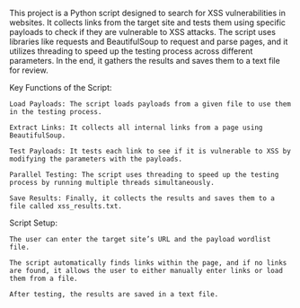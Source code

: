 This project is a Python script designed to search for XSS vulnerabilities in websites. It collects links from the target site and tests them using specific payloads to check if they are vulnerable to XSS attacks. The script uses libraries like requests and BeautifulSoup to request and parse pages, and it utilizes threading to speed up the testing process across different parameters. In the end, it gathers the results and saves them to a text file for review.

Key Functions of the Script:

    Load Payloads: The script loads payloads from a given file to use them in the testing process.

    Extract Links: It collects all internal links from a page using BeautifulSoup.

    Test Payloads: It tests each link to see if it is vulnerable to XSS by modifying the parameters with the payloads.

    Parallel Testing: The script uses threading to speed up the testing process by running multiple threads simultaneously.

    Save Results: Finally, it collects the results and saves them to a file called xss_results.txt.

Script Setup:

    The user can enter the target site’s URL and the payload wordlist file.

    The script automatically finds links within the page, and if no links are found, it allows the user to either manually enter links or load them from a file.

    After testing, the results are saved in a text file.
